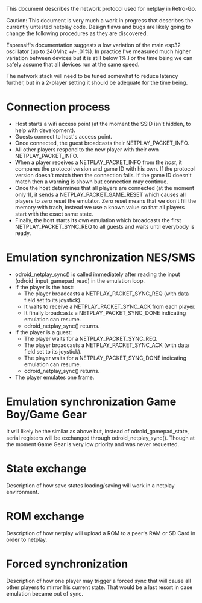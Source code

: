 This document describes the network protocol used for netplay in Retro-Go.

Caution: This document is very much a work in progress that describes the currently untested netplay code. Design flaws and bugs are likely going to change the following procedures as they are discovered.

Espressif's documentation suggests a low variation of the main esp32 oscillator (up to 240Mhz +/- .01%). In practice I've measured much higher variation between devices but it is still below 1%.For the time being we can safely assume that all devices run at the same speed.

The network stack will need to be tuned somewhat to reduce latency further, but in a 2-player setting it should be adequate for the time being.


# Connection process

- Host starts a wifi access point (at the moment the SSID isn't hidden, to help with development).
- Guests connect to host's access point.
- Once connected, the guest broadcasts their NETPLAY_PACKET_INFO.
- All other players respond to the new player with their own NETPLAY_PACKET_INFO.
- When a player receives a NETPLAY_PACKET_INFO from the *host*, it compares the protocol version and game ID with his own. If the protocol version doesn't match then the connection fails. If the game ID doesn't match then a warning is shown but connection may continue.
- Once the host determines that all players are connected (at the moment only 1), it sends a NETPLAY_PACKET_GAME_RESET
  which causes all players to zero reset the emulator. Zero reset means that we don't fill the memory with trash, instead we use a known value so that all players start with the exact same state.
- Finally, the host starts its own emulation which broadcasts the first NETPLAY_PACKET_SYNC_REQ to all guests and waits until everybody is ready.


# Emulation synchronization NES/SMS

- odroid_netplay_sync() is called immediately after reading the input (odroid_input_gamepad_read) in the emulation loop.
- If the player is the host:
  - The player broadcasts a NETPLAY_PACKET_SYNC_REQ (with data field set to its joystick).
  - It waits to receive a NETPLAY_PACKET_SYNC_ACK from each player.
  - It finally broadcasts a NETPLAY_PACKET_SYNC_DONE indicating emulation can resume.
  - odroid_netplay_sync() returns.
- If the player is a guest:
  - The player waits for a NETPLAY_PACKET_SYNC_REQ.
  - The player broadcasts a NETPLAY_PACKET_SYNC_ACK (with data field set to its joystick).
  - The player waits for a NETPLAY_PACKET_SYNC_DONE indicating emulation can resume.
  - odroid_netplay_sync() returns.
- The player emulates one frame.


# Emulation synchronization Game Boy/Game Gear

It will likely be the similar as above but, instead of odroid_gamepad_state, serial registers will be exchanged through odroid_netplay_sync(). Though at the moment Game Gear is very low priority and was never requested.


# State exchange

Description of how save states loading/saving will work in a netplay environment.


# ROM exchange

Description of how netplay will upload a ROM to a peer's RAM or SD Card in order to netplay.


# Forced synchronization

Description of how one player may trigger a forced sync that will cause all other players to mirror his current state. That would be a last resort in case emulation became out of sync.
